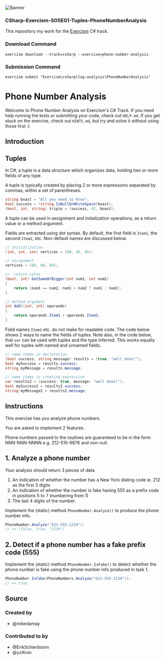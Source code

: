 ![Banner](Data/Images/CSharp-Exercism-S05E01-Tuples-PhoneNumberAnalysis-Banner.png)

### CSharp-Exercism-S05E01-Tuples-PhoneNumberAnalysis

This repository my work for the [Exercism](https://exercism.org/) C# track.

### Download Command
`exercism download --track=csharp --exercise=phone-number-analysis`

### Submission Command
`exercism submit "Exercism\csharp\log-analysis\PhoneNumberAnalysis"`

# Phone Number Analysis

Welcome to Phone Number Analysis on Exercism's C# Track.
If you need help running the tests or submitting your code, check out `HELP.md`.
If you get stuck on the exercise, check out `HINTS.md`, but try and solve it without using those first :)

## Introduction

## Tuples

In C#, a tuple is a data structure which organizes data, holding two or more fields
of any type.

A tuple is typically created by placing 2 or more expressions separated by commas,
within a set of parentheses.

```csharp
string boast = "All you need to know";
bool success = !string.IsNullOrWhiteSpace(boast);
(bool, int, string) triple = (success, 42, boast);
```

A tuple can be used in assignment and initialization operations, as a return value or a method argument.

Fields are extracted using dot syntax. By default, the first field is `Item1`,
the second `Item2`, etc. Non-default names are discussed below.

```csharp
// initialization
(int, int, int) vertices = (90, 45, 45);

// assignment
vertices = (60, 60, 60);

//  return value
(bool, int) GetSameOrBigger(int num1, int num2)
{
    return (num1 == num2, num1 > num2 ? num1 : num2);
}

// method argument
int Add((int, int) operands)
{
    return operands.Item1 + operands.Item2;
}
```

Field names `Item1` etc. do not make for readable code. The code below shows
2 ways to name the fields of tuples. Note also, in the code below, that `var` can be used with tuples and the type inferred. This works equally well for tuples with named and unnamed fields.

```csharp
// name items in declaration
(bool success, string message) results = (true, "well done!");
bool mySuccess = results.success;
string myMessage = results.message;

// name items in creating expression
var results2 = (success: true, message: "well done!");
bool mySuccess2 = results2.success;
string myMessage2 = results2.message;
```

## Instructions

This exercise has you analyze phone numbers.

You are asked to implement 2 features.

Phone numbers passed to the routines are guaranteed to be in the form
NNN-NNN-NNNN e.g. 212-515-9876 and non-null.

## 1. Analyze a phone number

Your analysis should return 3 pieces of data

1. An indication of whether the number has a New York dialing code ie. 212 as the first 3 digits
2. An indication of whether the number is fake having 555 as a prefix code in positions 5 to 7 (numbering from 1)
3. The last 4 digits of the number.

Implement the (static) method `PhoneNumber.Analyze()` to produce the phone number info.

```csharp
PhoneNumber.Analyze("631-555-1234");
// => (false, true, "1234")
```

## 2. Detect if a phone number has a fake prefix code (555)

Implement the (static) method `PhoneNumber.IsFake()` to detect whether the phone number is fake using the phone number info produced in task 1.

```csharp
PhoneNumber.IsFake(PhoneNumbers.Analyze("631-555-1234"));
// => true
```

## Source

### Created by

- @mikedamay

### Contributed to by

- @ErikSchierboom
- @yzAlvin
